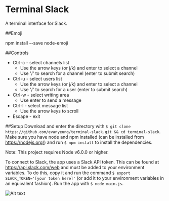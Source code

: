Terminal Slack
==============

A terminal interface for Slack.

##Emoji

npm install --save node-emoji

##Controls
 - Ctrl-c - select channels list
    - Use the arrow keys (or j/k) and enter to select a channel
    - Use '/' to search for a channel (enter to submit search)
 - Ctrl-u - select users list
    - Use the arrow keys (or j/k) and enter to select a channel
    - Use '/' to search for a user (enter to submit search)
 - Ctrl-w - select writing area
    - Use enter to send a message
 - Ctrl-l - select message list
    - Use the arrow keys to scroll
 - Escape - exit
 
##Setup
Download and enter the directory with `$ git clone https://github.com/evanyeung/terminal-slack.git && cd terminal-slack`. Make sure you have node and npm installed (can be installed from https://nodejs.org/) and run `$ npm install` to install the dependencies.

Note: This project requires Node v6.0.0 or higher.

To connect to Slack, the app uses a Slack API token. This can be found at https://api.slack.com/web and must be added to your environment variables. To do this, copy it and run the command `$ export SLACK_TOKEN='[your token here]'` (or add it to your environment variables in an equivalent fashion). Run the app with `$ node main.js`.

![Alt text](screen-shot.png?raw=true "Terminal Slack")
